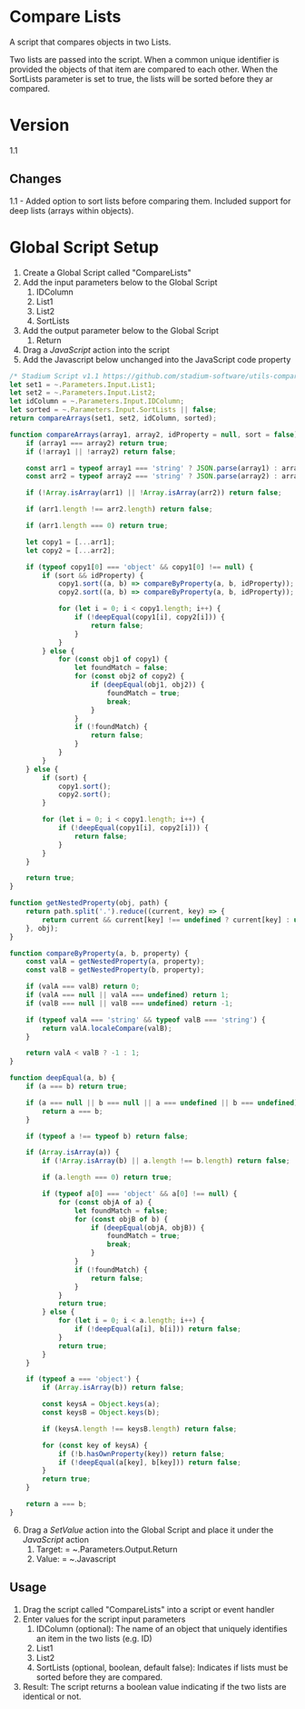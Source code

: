 # Compare Lists

A script that compares objects in two Lists. 

Two lists are passed into the script. When a common unique identifier is provided the objects of that item are compared to each other. When the SortLists parameter is set to true, the lists will be sorted before they ar compared. 

# Version 

1.1

## Changes
1.1 - Added option to sort lists before comparing them. Included support for deep lists (arrays within objects).

# Global Script Setup
1. Create a Global Script called "CompareLists"
2. Add the input parameters below to the Global Script
   1. IDColumn
   2. List1
   3. List2
   4. SortLists
3. Add the output parameter below to the Global Script
   1. Return
4. Drag a *JavaScript* action into the script
5. Add the Javascript below unchanged into the JavaScript code property
```javascript
/* Stadium Script v1.1 https://github.com/stadium-software/utils-compare-lists */
let set1 = ~.Parameters.Input.List1;
let set2 = ~.Parameters.Input.List2;
let idColumn = ~.Parameters.Input.IDColumn;
let sorted = ~.Parameters.Input.SortLists || false;
return compareArrays(set1, set2, idColumn, sorted);

function compareArrays(array1, array2, idProperty = null, sort = false) {
    if (array1 === array2) return true;
    if (!array1 || !array2) return false;

    const arr1 = typeof array1 === 'string' ? JSON.parse(array1) : array1;
    const arr2 = typeof array2 === 'string' ? JSON.parse(array2) : array2;

    if (!Array.isArray(arr1) || !Array.isArray(arr2)) return false;

    if (arr1.length !== arr2.length) return false;

    if (arr1.length === 0) return true;

    let copy1 = [...arr1];
    let copy2 = [...arr2];

    if (typeof copy1[0] === 'object' && copy1[0] !== null) {
        if (sort && idProperty) {
            copy1.sort((a, b) => compareByProperty(a, b, idProperty));
            copy2.sort((a, b) => compareByProperty(a, b, idProperty));

            for (let i = 0; i < copy1.length; i++) {
                if (!deepEqual(copy1[i], copy2[i])) {
                    return false;
                }
            }
        } else {
            for (const obj1 of copy1) {
                let foundMatch = false;
                for (const obj2 of copy2) {
                    if (deepEqual(obj1, obj2)) {
                        foundMatch = true;
                        break;
                    }
                }
                if (!foundMatch) {
                    return false;
                }
            }
        }
    } else {
        if (sort) {
            copy1.sort();
            copy2.sort();
        }

        for (let i = 0; i < copy1.length; i++) {
            if (!deepEqual(copy1[i], copy2[i])) {
                return false;
            }
        }
    }

    return true;
}

function getNestedProperty(obj, path) {
    return path.split('.').reduce((current, key) => {
        return current && current[key] !== undefined ? current[key] : undefined;
    }, obj);
}

function compareByProperty(a, b, property) {
    const valA = getNestedProperty(a, property);
    const valB = getNestedProperty(b, property);

    if (valA === valB) return 0;
    if (valA === null || valA === undefined) return 1;
    if (valB === null || valB === undefined) return -1;

    if (typeof valA === 'string' && typeof valB === 'string') {
        return valA.localeCompare(valB);
    }

    return valA < valB ? -1 : 1;
}

function deepEqual(a, b) {
    if (a === b) return true;

    if (a === null || b === null || a === undefined || b === undefined) {
        return a === b;
    }

    if (typeof a !== typeof b) return false;

    if (Array.isArray(a)) {
        if (!Array.isArray(b) || a.length !== b.length) return false;

        if (a.length === 0) return true;

        if (typeof a[0] === 'object' && a[0] !== null) {
            for (const objA of a) {
                let foundMatch = false;
                for (const objB of b) {
                    if (deepEqual(objA, objB)) {
                        foundMatch = true;
                        break;
                    }
                }
                if (!foundMatch) {
                    return false;
                }
            }
            return true;
        } else {
            for (let i = 0; i < a.length; i++) {
                if (!deepEqual(a[i], b[i])) return false;
            }
            return true;
        }
    }

    if (typeof a === 'object') {
        if (Array.isArray(b)) return false;

        const keysA = Object.keys(a);
        const keysB = Object.keys(b);

        if (keysA.length !== keysB.length) return false;

        for (const key of keysA) {
            if (!b.hasOwnProperty(key)) return false;
            if (!deepEqual(a[key], b[key])) return false;
        }
        return true;
    }

    return a === b;
}
```
6. Drag a *SetValue* action into the Global Script and place it under the *JavaScript* action
   1. Target: = ~.Parameters.Output.Return
   2. Value: = ~.Javascript

## Usage
1. Drag the script called "CompareLists" into a script or event handler
2. Enter values for the script input parameters
   1. IDColumn (optional): The name of an object that uniquely identifies an item in the two lists (e.g. ID)
   2. List1
   3. List2
   4. SortLists (optional, boolean, default false): Indicates if lists must be sorted before they are compared.
4. Result: The script returns a boolean value indicating if the two lists are identical or not.

